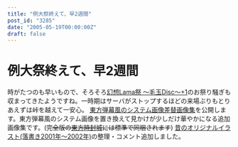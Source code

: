 ```yaml
---
title: "例大祭終えて、早2週間"
post_id: "3285"
date: "2005-05-19T00:00:00Z"
draft: false
---
```


# 例大祭終えて、早2週間

時がたつのも早いもので、そろそろ[幻想Lama祭 ～毛玉Disc～+1](http://lama.danmaq.com/lama/)のお祭り騒ぎも収まってきたようですね。一時期はサーバがストップするほどの来場ぶりもとりあえずは峠を越えて一安心。 [東方弾幕風のシステム画像差替画像集](/3286)を公開します。東方弾幕風のシステム画像を置き換えて見かけが少しだけ華やかになる追加画像集です。(<del>完全版の[東方時封城](/!/thA/)には標準で同梱されます</del>)  [昔のオリジナルイラスト(落書き2001年～2002年)](/category/products/illustration)の整理・コメント追加しました。
